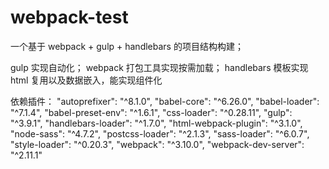 # webpack-test

一个基于 webpack + gulp + handlebars 的项目结构构建；

gulp 实现自动化；
webpack 打包工具实现按需加载；
handlebars 模板实现 html 复用以及数据嵌入，能实现组件化

依赖插件：
    "autoprefixer": "^8.1.0",
    "babel-core": "^6.26.0",
    "babel-loader": "^7.1.4",
    "babel-preset-env": "^1.6.1",
    "css-loader": "^0.28.11",
    "gulp": "^3.9.1",
    "handlebars-loader": "^1.7.0",
    "html-webpack-plugin": "^3.1.0",
    "node-sass": "^4.7.2",
    "postcss-loader": "^2.1.3",
    "sass-loader": "^6.0.7",
    "style-loader": "^0.20.3",
    "webpack": "^3.10.0",
    "webpack-dev-server": "^2.11.1"
